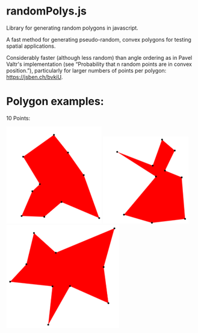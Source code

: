 # randomPolys.js
Library for generating random polygons in javascript. 

A fast method for generating pseudo-random, convex polygons for testing spatial applications.

Considerably faster (although less random) than angle ordering as in Pavel Valtr's implementation (see “Probability that n random points are in convex position.”), particularly for larger numbers of points per polygon: https://jsben.ch/bvkiU.

# Polygon examples:
10 Points: 

![picture](src/img/10_pts_2.PNG)      ![picture](src/img/10_pts.PNG)      ![picture](src/img/10_pts_3.PNG)
